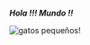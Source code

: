 _**Hola !!! Mundo !!**_

![gatos pequeños!](https://static.vix.com/es/sites/default/files/styles/large/public/imj/3/30-cosas-de-los-gatos-que-no-sabias-3.jpg?itok=kG-1h5_b "enter image title here")